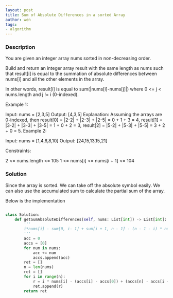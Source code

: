 ```yaml
---
layout: post
title: Sum of Absolute Differences in a sorted Array
author: wen
tags:
- algorithm
---
```


### Description

You are given an integer array nums sorted in non-decreasing order.

Build and return an integer array result with the same length as nums such that result[i] is equal to the summation of absolute differences between nums[i] and all the other elements in the array.

In other words, result[i] is equal to sum(|nums[i]-nums[j]|) where 0 <= j < nums.length and j != i (0-indexed).

 

Example 1:

Input: nums = [2,3,5]
Output: [4,3,5]
Explanation: Assuming the arrays are 0-indexed, then
result[0] = |2-2| + |2-3| + |2-5| = 0 + 1 + 3 = 4,
result[1] = |3-2| + |3-3| + |3-5| = 1 + 0 + 2 = 3,
result[2] = |5-2| + |5-3| + |5-5| = 3 + 2 + 0 = 5.
Example 2:

Input: nums = [1,4,6,8,10]
Output: [24,15,13,15,21]
 

Constraints:

2 <= nums.length <= 105
1 <= nums[i] <= nums[i + 1] <= 104

### Solution

Since the array is sorted. We can take off the absolute symbol easily. We can also use the accumulated sum to calculate the partial sum of the array.

Below is the implementation

```python

class Solution:
    def getSumAbsoluteDifferences(self, nums: List[int]) -> List[int]:
        '''
        i*nums[i] - sum[0, i- 1] + sum[i + 1, n - 1] - (n - 1 - i) * nums[i]
        '''
        acc = 0
        accs = [0]
        for num in nums:
            acc += num
            accs.append(acc)
        ret = []
        n = len(nums)
        ret = []
        for i in range(n):
            r = i * nums[i] - (accs[i] - accs[0]) + (accs[n] - accs[i + 1]) - (n - 1 - i) * nums[i]
            ret.append(r)
        return ret
				
```